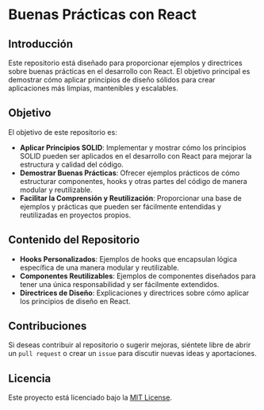# Buenas Prácticas con React

## Introducción

Este repositorio está diseñado para proporcionar ejemplos y directrices sobre buenas prácticas en el desarrollo con React. El objetivo principal es demostrar cómo aplicar principios de diseño sólidos para crear aplicaciones más limpias, mantenibles y escalables.

## Objetivo

El objetivo de este repositorio es:

- **Aplicar Principios SOLID**: Implementar y mostrar cómo los principios SOLID pueden ser aplicados en el desarrollo con React para mejorar la estructura y calidad del código.
- **Demostrar Buenas Prácticas**: Ofrecer ejemplos prácticos de cómo estructurar componentes, hooks y otras partes del código de manera modular y reutilizable.
- **Facilitar la Comprensión y Reutilización**: Proporcionar una base de ejemplos y prácticas que pueden ser fácilmente entendidas y reutilizadas en proyectos propios.

## Contenido del Repositorio

- **Hooks Personalizados**: Ejemplos de hooks que encapsulan lógica específica de una manera modular y reutilizable.
- **Componentes Reutilizables**: Ejemplos de componentes diseñados para tener una única responsabilidad y ser fácilmente extendidos.
- **Directrices de Diseño**: Explicaciones y directrices sobre cómo aplicar los principios de diseño en React.

## Contribuciones

Si deseas contribuir al repositorio o sugerir mejoras, siéntete libre de abrir un `pull request` o crear un `issue` para discutir nuevas ideas y aportaciones.

## Licencia

Este proyecto está licenciado bajo la [MIT License](LICENSE).

